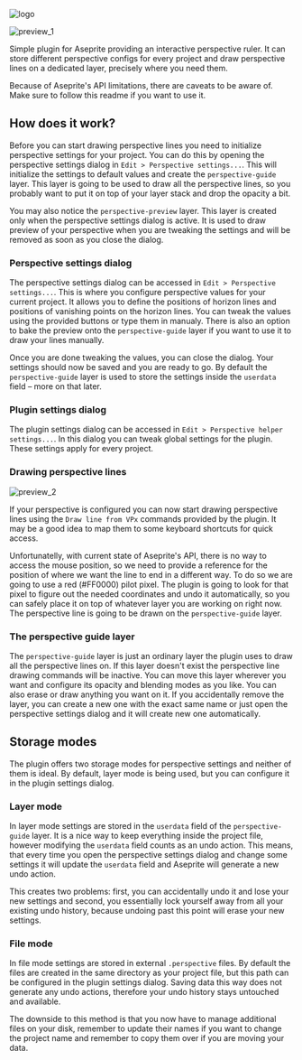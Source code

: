 ![logo](https://user-images.githubusercontent.com/22166897/166294587-f13ca78f-3a3b-4dc2-bba6-abeb71b8f03d.png)

![preview_1](https://user-images.githubusercontent.com/22166897/166328834-e3d8456d-61b4-45b4-9de5-97b601ebba62.gif)


Simple plugin for Aseprite providing an interactive perspective ruler. It can store different perspective configs for every project and draw perspective lines on a dedicated layer, precisely where you need them.

Because of Aseprite's API limitations, there are caveats to be aware of. Make sure to follow this readme if you want to use it.

## How does it work?
Before you can start drawing perspective lines you need to initialize perspective settings for your project. You can do this by opening the perspective settings dialog in `Edit > Perspective settings...`. This will initialize the settings to default values and create the `perspective-guide` layer. This layer is going to be used to draw all the perspective lines, so you probably want to put it on top of your layer stack and drop the opacity a bit. 

You may also notice the `perspective-preview` layer. This layer is created only when the perspective settings dialog is active. It is used to draw preview of your perspective when you are tweaking the settings and will be removed as soon as you close the dialog.

### Perspective settings dialog
The perspective settings dialog can be accessed in `Edit > Perspective settings...`. This is where you configure perspective values for your current project. It allows you to define the positions of horizon lines and positions of vanishing points on the horizon lines. You can tweak the values using the provided buttons or type them in manualy. There is also an option to bake the preview onto the `perspective-guide` layer if you want to use it to draw your lines manually.

Once you are done tweaking the values, you can close the dialog. Your settings should now be saved and you are ready to go. By default the `perspective-guide` layer is used to store the settings inside the `userdata` field – more on that later.

### Plugin settings dialog
The plugin settings dialog can be accessed in `Edit > Perspective helper settings...`. In this dialog you can tweak global settings for the plugin. These settings apply for every project. 

### Drawing perspective lines
![preview_2](https://user-images.githubusercontent.com/22166897/166330820-50d50407-293a-429a-b0c2-3ebab44a4d37.gif)

If your perspective is configured you can now start drawing perspective lines using the `Draw line from VPx` commands provided by the plugin. It may be a good idea to map them to some keyboard shortcuts for quick access.

Unfortunatelly, with current state of Aseprite's API, there is no way to access the mouse position, so we need to provide a reference for the position of where we want the line to end in a different way. To do so we are going to use a red (#FF0000) pilot pixel. The plugin is going to look for that pixel to figure out the needed coordinates and undo it automatically, so you can safely place it on top of whatever layer you are working on right now. The perspective line is going to be drawn on the `perspective-guide` layer.

### The perspective guide layer
The `perspective-guide` layer is just an ordinary layer the plugin uses to draw all the perspective lines on. If this layer doesn't exist the perspective line drawing commands will be inactive. You can move this layer wherever you want and configure its opacity and blending modes as you like. You can also erase or draw anything you want on it. If you accidentally remove the layer, you can create a new one with the exact same name or just open the perspective settings dialog and it will create new one automatically.

## Storage modes
The plugin offers two storage modes for perspective settings and neither of them is ideal. By default, layer mode is being used, but you can configure it in the plugin settings dialog.

### Layer mode
In layer mode settings are stored in the `userdata` field of the `perspective-guide` layer. It is a nice way to keep everything inside the project file, however modifying the `userdata` field counts as an undo action. This means, that every time you open the perspective settings dialog and change some settings it will update the `userdata` field and Aseprite will generate a new undo action.

This creates two problems: first, you can accidentally undo it and lose your new settings and second, you essentially lock yourself away from all your existing undo history, because undoing past this point will erase your new settings.

### File mode
In file mode settings are stored in external `.perspective` files. By default the files are created in the same directory as your project file, but this path can be configured in the plugin settings dialog. Saving data this way does not generate any undo actions, therefore your undo history stays untouched and available.

The downside to this method is that you now have to manage additional files on your disk, remember to update their names if you want to change the project name and remember to copy them over if you are moving your data.
